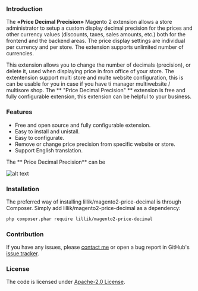 
### Introduction ###
The **«Price Decimal Precision»** Magento 2 extension allows a store administrator to setup a custom display decimal precision for the prices and other currency values (discounts, taxes, sales amounts, etc.) both for the frontend and the backend areas.
The price display settings are individual per currency and per store.
The extension supports unlimited number of currencies.

This extension allows you to change the number of decimals (precision), or delete it, used when displaying price in fron office of your store. The extentension support multi store and multe website configuration, this is can be usable for you in case if you have ti manager multiwebsite / multisore shop. The ** "Price Decimal Precision" ** extension is free and fully configurable extension, this extension can be helpful to your business.

### Features ###
- Free and open source and fully configurable extension.
- Easy to install and unistall.
- Easy to configurate.
- Remove or change price precision from specific website or store.
- Support English translation.


The ** Price Decimal Precision** can be

![alt text](https://i.imgsafe.org/30da48c019.png "Magento 2 Price Decimal Precision")

### Installation ###
The preferred way of installing lillik/magento2-price-decimal is through Composer. Simply add lillik/magento2-price-decimal as a dependency:

```bash
php composer.phar require lillik/magento2-price-decimal
```
### Contribution ###
If you have any issues, please [contact me](https://twitter.com/clipro) or open a bug report in GitHub's [issue tracker](https://github.com/lillik/magento2-price-decimal/issues).

### License ###
The code is licensed under [Apache-2.0 License](https://www.apache.org/licenses/LICENSE-2.0).
